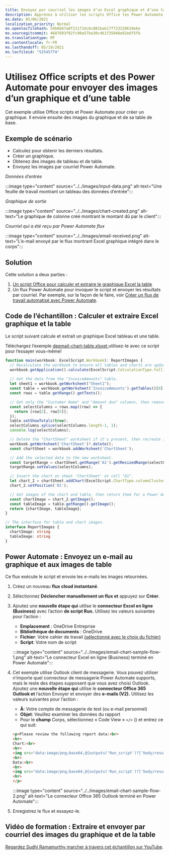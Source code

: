 ```yaml
---
title: Envoyez par courriel les images d’un Excel graphique et d’une table
description: Apprenez à utiliser les scripts Office les Power Automate pour extraire et envoyer par courriel les images d’un graphique et d Excel table.
ms.date: 05/06/2021
localization_priority: Normal
ms.openlocfilehash: 54b6b67a0f211f2dc6c881bab17ff23220619e6e
ms.sourcegitcommit: 4687693f02fc90a57ba30c461f35046e02e6f5fb
ms.translationtype: MT
ms.contentlocale: fr-FR
ms.lasthandoff: 05/19/2021
ms.locfileid: "52545774"
---
```

# <a name="use-office-scripts-and-power-automate-to-email-images-of-a-chart-and-table"></a>Utilisez Office scripts et des Power Automate pour envoyer des images d’un graphique et d’une table

Cet exemple utilise Office scripts et Power Automate pour créer un graphique. Il envoie ensuite des images du graphique et de sa table de base.

## <a name="example-scenario"></a>Exemple de scénario

* Calculez pour obtenir les derniers résultats.
* Créer un graphique.
* Obtenez des images de tableau et de table.
* Envoyez les images par courriel Power Automate.

_Données d’entrée_

:::image type="content" source="../../images/input-data.png" alt-text="Une feuille de travail montrant un tableau des données d’entrée":::

_Graphique de sortie_

:::image type="content" source="../../images/chart-created.png" alt-text="Le graphique de colonne créé montrant le montant dû par le client":::

_Courriel qui a été reçu par Power Automate flux_

:::image type="content" source="../../images/email-received.png" alt-text="L’e-mail envoyé par le flux montrant Excel graphique intégré dans le corps":::

## <a name="solution"></a>Solution

Cette solution a deux parties :

1. [Un script Office pour calculer et extraire le graphique Excel la table](#sample-code-calculate-and-extract-excel-chart-and-table)
1. Un flux Power Automate pour invoquer le script et envoyer les résultats par courriel. Par exemple, sur la façon de le faire, voir [Créer un flux de travail automatisé avec Power Automate](../../tutorials/excel-power-automate-returns.md#create-an-automated-workflow-with-power-automate).

## <a name="sample-code-calculate-and-extract-excel-chart-and-table"></a>Code de l’échantillon : Calculer et extraire Excel graphique et la table

Le script suivant calcule et extrait un graphique Excel tableau et une table.

Téléchargez l’exemple <a href="email-chart-table.xlsx"> deemail-chart-table.xlsxet </a> utilisez-le avec ce script pour l’essayer vous-même!

```TypeScript
function main(workbook: ExcelScript.Workbook): ReportImages {
  // Recalculate the workbook to ensure all tables and charts are updated.
  workbook.getApplication().calculate(ExcelScript.CalculationType.full);
  
  // Get the data from the "InvoiceAmounts" table.
  let sheet1 = workbook.getWorksheet("Sheet1");
  const table = workbook.getWorksheet('InvoiceAmounts').getTables()[0];
  const rows = table.getRange().getTexts();

  // Get only the "Customer Name" and "Amount due" columns, then remove the "Total" row.
  const selectColumns = rows.map((row) => {
    return [row[2], row[5]];
  });
  table.setShowTotals(true);
  selectColumns.splice(selectColumns.length-1, 1);
  console.log(selectColumns);

  // Delete the "ChartSheet" worksheet if it's present, then recreate it.
  workbook.getWorksheet('ChartSheet')?.delete();
  const chartSheet = workbook.addWorksheet('ChartSheet');

  // Add the selected data to the new worksheet.
  const targetRange = chartSheet.getRange('A1').getResizedRange(selectColumns.length-1, selectColumns[0].length-1);
  targetRange.setValues(selectColumns);

  // Insert the chart on sheet 'ChartSheet' at cell "D1".
  let chart_2 = chartSheet.addChart(ExcelScript.ChartType.columnClustered, targetRange);
  chart_2.setPosition('D1');

  // Get images of the chart and table, then return them for a Power Automate flow.
  const chartImage = chart_2.getImage();
  const tableImage = table.getRange().getImage();
  return {chartImage, tableImage};
}

// The interface for table and chart images.
interface ReportImages {
  chartImage: string
  tableImage: string
}
```

## <a name="power-automate-flow-email-the-chart-and-table-images"></a>Power Automate : Envoyez un e-mail au graphique et aux images de table

Ce flux exécute le script et envoie les e-mails les images retournées.

1. Créez un nouveau **flux cloud instantané**.
1. Sélectionnez **Déclencher manuellement un flux et** appuyez sur **Créer**.
1. Ajoutez une **nouvelle étape qui** utilise le **connecteur Excel en ligne (Business)** avec l’action **de script Run.** Utilisez les valeurs suivantes pour l’action :
    * **Emplacement** : OneDrive Entreprise
    * **Bibliothèque de documents** : OneDrive
    * **Fichier**: Votre cahier de travail [(sélectionné avec le choix du fichier)](../../testing/power-automate-troubleshooting.md#select-workbooks-with-the-file-browser-control)
    * **Script**: Votre nom de script

    :::image type="content" source="../../images/email-chart-sample-flow-1.png" alt-text="Le connecteur Excel en ligne (Business) terminé en Power Automate":::
1. Cet exemple utilise Outlook client de messagerie. Vous pouvez utiliser n’importe quel connecteur de messagerie Power Automate supports, mais le reste des étapes supposent que vous avez choisi Outlook. Ajoutez une **nouvelle étape qui** utilise le **connecteur Office 365 Outlook et** l’action Envoyer et envoyer des **e-mails (V2).** Utilisez les valeurs suivantes pour l’action :
    * **À**: Votre compte de messagerie de test (ou e-mail personnel)
    * **Objet**: Veuillez examiner les données du rapport
    * Pour le **champ** Corps, sélectionnez « Code View » `</>` () et entrez ce qui suit:

    ```HTML
    <p>Please review the following report data:<br>
    <br>
    Chart:<br>
    <br>
    <img src="data:image/png;base64,@{outputs('Run_script')?['body/result/chartImage']}"/>
    <br>
    Data:<br>
    <br>
    <img src="data:image/png;base64,@{outputs('Run_script')?['body/result/tableImage']}"/>
    <br>
    </p>
    ```

    :::image type="content" source="../../images/email-chart-sample-flow-2.png" alt-text="Le connecteur Office 365 Outlook terminé en Power Automate":::
1. Enregistrez le flux et essayez-le.

## <a name="training-video-extract-and-email-images-of-chart-and-table"></a>Vidéo de formation : Extraire et envoyer par courriel des images du graphique et de la table

[Regardez Sudhi Ramamurthy marcher à travers cet échantillon sur YouTube](https://youtu.be/152GJyqc-Kw).

